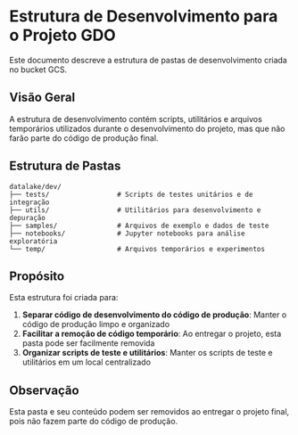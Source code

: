 # Estrutura de Desenvolvimento para o Projeto GDO

Este documento descreve a estrutura de pastas de desenvolvimento criada no bucket GCS.

## Visão Geral

A estrutura de desenvolvimento contém scripts, utilitários e arquivos temporários utilizados durante o desenvolvimento do projeto, mas que não farão parte do código de produção final.

## Estrutura de Pastas

```
datalake/dev/
├── tests/                 # Scripts de testes unitários e de integração
├── utils/                 # Utilitários para desenvolvimento e depuração
├── samples/               # Arquivos de exemplo e dados de teste
├── notebooks/             # Jupyter notebooks para análise exploratória
└── temp/                  # Arquivos temporários e experimentos
```

## Propósito

Esta estrutura foi criada para:

1. **Separar código de desenvolvimento do código de produção**: Manter o código de produção limpo e organizado
2. **Facilitar a remoção de código temporário**: Ao entregar o projeto, esta pasta pode ser facilmente removida
3. **Organizar scripts de teste e utilitários**: Manter os scripts de teste e utilitários em um local centralizado

## Observação

Esta pasta e seu conteúdo podem ser removidos ao entregar o projeto final, pois não fazem parte do código de produção.
